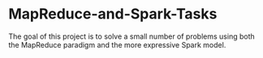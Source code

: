 # MapReduce-and-Spark-Tasks

The goal of this project is to solve a small number of problems using both the MapReduce
paradigm and the more expressive Spark model.
